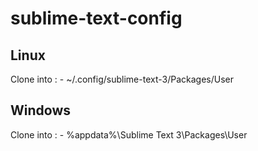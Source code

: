 # sublime-text-config

## Linux
Clone into : -
~/.config/sublime-text-3/Packages/User

## Windows
Clone into : -
%appdata%\Sublime Text 3\Packages\User
